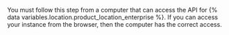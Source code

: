 You must follow this step from a computer that can access the API for {% data variables.location.product_location_enterprise %}. If you can access your instance from the browser, then the computer has the correct access.
